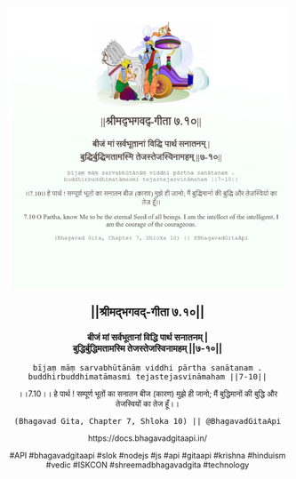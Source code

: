 <img src="../../asset/BG_7_10.png"/>
<center><h2>||श्रीमद्‍भगवद्‍-गीता ७.१०||</h2>
<h3>बीजं मां सर्वभूतानां विद्धि पार्थ सनातनम् |<br/>बुद्धिर्बुद्धिमतामस्मि तेजस्तेजस्विनामहम् ||७-१०||</h3>
<pre>bījaṃ māṃ sarvabhūtānāṃ viddhi pārtha sanātanam .<br/>buddhirbuddhimatāmasmi tejastejasvināmaham ||7-10||</pre>
<p>।।7.10।। हे पार्थ ! सम्पूर्ण भूतों का सनातन बीज (कारण) मुझे ही जानो; मैं बुद्धिमानों की बुद्धि और तेजस्वियों का तेज हूँ।।</p>
<pre>(Bhagavad Gita, Chapter 7, Shloka 10) || @BhagavadGitaApi</pre><p>https://docs.bhagavadgitaapi.in/</p><p>#API #bhagavadgitaapi #slok #nodejs #js #api #gitaapi #krishna #hinduism #vedic #ISKCON #shreemadbhagavadgita #technology</p></center>